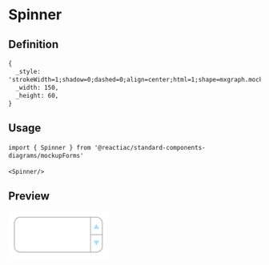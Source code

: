 # Spinner

## Definition

```
{
  _style: 'strokeWidth=1;shadow=0;dashed=0;align=center;html=1;shape=mxgraph.mockup.forms.spinner;strokeColor=#999999;spinLayout=right;spinStyle=normal;adjStyle=triangle;fillColor=#aaddff;fontSize=17;fontColor=#666666;mainText=;html=1;overflow=fill;',
  _width: 150,
  _height: 60,
}
```

## Usage

```
import { Spinner } from '@reactiac/standard-components-diagrams/mockupForms'

<Spinner/>
```

## Preview

<img src="./spinner.png" width="200"/>
